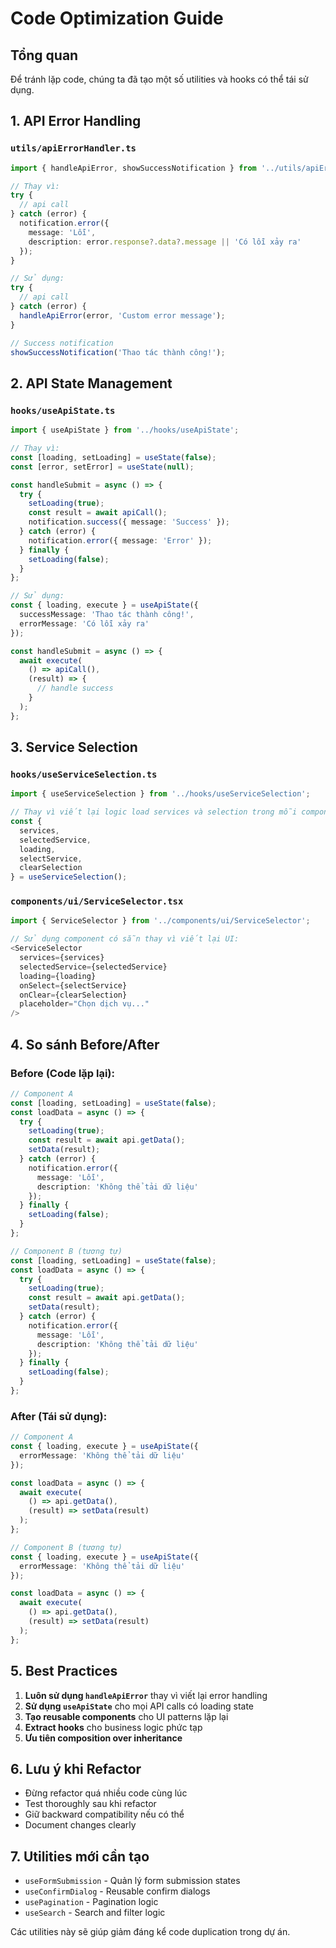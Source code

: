 # Code Optimization Guide

## Tổng quan
Để tránh lặp code, chúng ta đã tạo một số utilities và hooks có thể tái sử dụng.

## 1. API Error Handling

### `utils/apiErrorHandler.ts`

```typescript
import { handleApiError, showSuccessNotification } from '../utils/apiErrorHandler';

// Thay vì:
try {
  // api call
} catch (error) {
  notification.error({
    message: 'Lỗi',
    description: error.response?.data?.message || 'Có lỗi xảy ra'
  });
}

// Sử dụng:
try {
  // api call
} catch (error) {
  handleApiError(error, 'Custom error message');
}

// Success notification
showSuccessNotification('Thao tác thành công!');
```

## 2. API State Management

### `hooks/useApiState.ts`

```typescript
import { useApiState } from '../hooks/useApiState';

// Thay vì:
const [loading, setLoading] = useState(false);
const [error, setError] = useState(null);

const handleSubmit = async () => {
  try {
    setLoading(true);
    const result = await apiCall();
    notification.success({ message: 'Success' });
  } catch (error) {
    notification.error({ message: 'Error' });
  } finally {
    setLoading(false);
  }
};

// Sử dụng:
const { loading, execute } = useApiState({
  successMessage: 'Thao tác thành công!',
  errorMessage: 'Có lỗi xảy ra'
});

const handleSubmit = async () => {
  await execute(
    () => apiCall(),
    (result) => {
      // handle success
    }
  );
};
```

## 3. Service Selection

### `hooks/useServiceSelection.ts`

```typescript
import { useServiceSelection } from '../hooks/useServiceSelection';

// Thay vì viết lại logic load services và selection trong mỗi component:
const {
  services,
  selectedService,
  loading,
  selectService,
  clearSelection
} = useServiceSelection();
```

### `components/ui/ServiceSelector.tsx`

```typescript
import { ServiceSelector } from '../components/ui/ServiceSelector';

// Sử dụng component có sẵn thay vì viết lại UI:
<ServiceSelector
  services={services}
  selectedService={selectedService}
  loading={loading}
  onSelect={selectService}
  onClear={clearSelection}
  placeholder="Chọn dịch vụ..."
/>
```

## 4. So sánh Before/After

### Before (Code lặp lại):
```typescript
// Component A
const [loading, setLoading] = useState(false);
const loadData = async () => {
  try {
    setLoading(true);
    const result = await api.getData();
    setData(result);
  } catch (error) {
    notification.error({
      message: 'Lỗi',
      description: 'Không thể tải dữ liệu'
    });
  } finally {
    setLoading(false);
  }
};

// Component B (tương tự)
const [loading, setLoading] = useState(false);
const loadData = async () => {
  try {
    setLoading(true);
    const result = await api.getData();
    setData(result);
  } catch (error) {
    notification.error({
      message: 'Lỗi',
      description: 'Không thể tải dữ liệu'
    });
  } finally {
    setLoading(false);
  }
};
```

### After (Tái sử dụng):
```typescript
// Component A
const { loading, execute } = useApiState({
  errorMessage: 'Không thể tải dữ liệu'
});

const loadData = async () => {
  await execute(
    () => api.getData(),
    (result) => setData(result)
  );
};

// Component B (tương tự)
const { loading, execute } = useApiState({
  errorMessage: 'Không thể tải dữ liệu'
});

const loadData = async () => {
  await execute(
    () => api.getData(),
    (result) => setData(result)
  );
};
```

## 5. Best Practices

1. **Luôn sử dụng `handleApiError`** thay vì viết lại error handling
2. **Sử dụng `useApiState`** cho mọi API calls có loading state
3. **Tạo reusable components** cho UI patterns lặp lại
4. **Extract hooks** cho business logic phức tạp
5. **Ưu tiên composition over inheritance**

## 6. Lưu ý khi Refactor

- Đừng refactor quá nhiều code cùng lúc
- Test thoroughly sau khi refactor
- Giữ backward compatibility nếu có thể
- Document changes clearly

## 7. Utilities mới cần tạo

- `useFormSubmission` - Quản lý form submission states
- `useConfirmDialog` - Reusable confirm dialogs
- `usePagination` - Pagination logic
- `useSearch` - Search and filter logic

Các utilities này sẽ giúp giảm đáng kể code duplication trong dự án. 